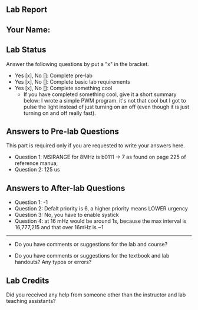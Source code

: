 ##  Lab Report ##

Your Name: 
-----------


Lab Status
-------
Answer the following questions by put a "x" in the bracket.
- Yes [x], No []: Complete pre-lab
- Yes [x], No []: Complete basic lab requirements
- Yes [x], No []: Complete something cool
  - If you have completed something cool, give it a short summary below: 
I wrote a simple PWM program. it's not that cool but I got to pulse the light instead of just turning on an off (even though it is just turning on and off really fast).

Answers to Pre-lab Questions
-------
This part is required only if you are requested to write your answers here. 

* Question 1:
MSIRANGE for 8MHz is b0111 -> 7  as found on page 225 of reference manua;
* Question 2:
125 us

Answers to After-lab Questions
-------

* Question 1:
-1
* Question 2:
Defalt priority is 6, a higher priority means LOWER urgency
* Question 3:
No, you have to enable systick
* Question 4:
at 16 mHz would be around 1s, because the max interval is 16,777,215 and that over 16mHz is ~1
-------

* Do you have comments or suggestions for the lab and course?


* Do you have comments or suggestions for the textbook and lab handouts? Any typos or errors?



Lab Credits
-------
Did you received any help from someone other than the instructor and lab teaching assistants?
